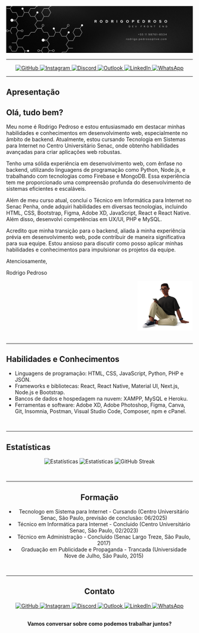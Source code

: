 <div align="center">
    <img src="atualizacao_readme/fundoLinkedinAtualizado.png" alt="Principal">
</div>

<hr>

<div align="center">
    <a href="https://github.com/R0drigo-Pedroso">
        <img src="https://img.shields.io/badge/GitHub-181717?style=for-the-badge&logo=github&logoColor=white" alt="GitHub">
    </a>
    <a href="https://www.instagram.com/rodrigo.pedros0/" target="_blank">
        <img src="https://img.shields.io/badge/Instagram-E4405F?style=for-the-badge&logo=instagram&logoColor=white" alt="Instagram">
    </a>
    <a href="https://discord.com/channels/@me" target="_blank">
        <img src="https://img.shields.io/badge/Discord-7289DA?style=for-the-badge&logo=discord&logoColor=white" alt="Discord">
    </a>
    <a href="mailto:rodrigo.pedroso@live.com">
        <img src="https://img.shields.io/badge/Microsoft_Outlook-0078D4?style=for-the-badge&logo=microsoft-outlook&logoColor=white" alt="Outlook">
    </a>
    <a href="https://www.linkedin.com/in/rodrig0pedros0/" target="_blank">
        <img src="https://img.shields.io/badge/-LinkedIn-%230077B5?style=for-the-badge&logo=linkedin&logoColor=white" alt="LinkedIn">
    </a>
    <a href="https://api.whatsapp.com/send?phone=5511987618534" target="_blank">
        <img src="https://img.shields.io/badge/WhatsApp-25D366?style=for-the-badge&logo=whatsapp&logoColor=white" alt="WhatsApp">
    </a>
</div>

<hr>

## Apresentação

<div align="left">
    <h2>Olá, tudo bem?</h2>
    <p>Meu nome é Rodrigo Pedroso e estou entusiasmado em destacar minhas habilidades e conhecimentos em desenvolvimento web, especialmente no âmbito de backend. Atualmente, estou cursando Tecnologia em Sistemas para Internet no Centro Universitário Senac, onde obtenho habilidades avançadas para criar aplicações web robustas.</p>
    <p>Tenho uma sólida experiência em desenvolvimento web, com ênfase no backend, utilizando linguagens de programação como Python, Node.js, e trabalhando com tecnologias como Firebase e MongoDB. Essa experiência tem me proporcionado uma compreensão profunda do desenvolvimento de sistemas eficientes e escaláveis.</p>
    <p>Além de meu curso atual, concluí o Técnico em Informática para Internet no Senac Penha, onde adquiri habilidades em diversas tecnologias, incluindo HTML, CSS, Bootstrap, Figma, Adobe XD, JavaScript, React e React Native. Além disso, desenvolvi competências em UX/UI, PHP e MySQL.</p>
    <p>Acredito que minha transição para o backend, aliada à minha experiência prévia em desenvolvimento web, pode contribuir de maneira significativa para sua equipe. Estou ansioso para discutir como posso aplicar minhas habilidades e conhecimentos para impulsionar os projetos da equipe.</p>
    <p>Atenciosamente,</p>
    <p>Rodrigo Pedroso</p>
</div>

<div align="right">
    <img src="atualizacao_readme/imgem_3d_sentada.png" width="150" alt="Imagem 3D Sentada">
</div>

<br>
<hr>

## Habilidades e Conhecimentos

- Linguagens de programação: HTML, CSS, JavaScript, Python, PHP e JSON.
- Frameworks e bibliotecas: React, React Native, Material UI, Next.js, Node.js e Bootstrap.
- Bancos de dados e hospedagem na nuvem: XAMPP, MySQL e Heroku.
- Ferramentas e software: Adobe XD, Adobe Photoshop, Figma, Canva, Git, Insomnia, Postman, Visual Studio Code, Composer, npm e cPanel.

<br>
<hr>

## Estatísticas

<div align="center">

![Estatísticas](https://github-readme-stats.vercel.app/api?username=R0drigo-Pedroso&show_icons=true&theme=gotham&include_all_commits=true&count_private=true)
![Estatísticas](https://github-readme-stats.vercel.app/api/top-langs/?username=R0drigo-Pedroso&layout=compact&langs_count=7&theme=gotham&card_width=370_height=400)
![GitHub Streak](https://github-readme-streak-stats.herokuapp.com?user=R0drigo-Pedroso&theme=gotham&card_width=900)

<div>
<br>

<hr>

## Formação

- Tecnologo em Sistema para Internet - Cursando (Centro Universitário Senac, São Paulo, previsão de conclusão: 06/2025)
- Técnico em Informática para Internet - Concluido (Centro Universitário Senac, São Paulo, 02/2023)
- Técnico em Administração - Concluído (Senac Largo Treze, São Paulo, 2017)
- Graduação em Publicidade e Propaganda - Trancada (Universidade Nove de Julho, São Paulo, 2015)

<br>
<hr>

## Contato

<div align="center">
    <a href="https://github.com/R0drigo-Pedroso">
        <img src="https://img.shields.io/badge/GitHub-181717?style=for-the-badge&logo=github&logoColor=white" alt="GitHub">
    </a>
    <a href="https://www.instagram.com/rodrigo.pedros0/" target="_blank">
        <img src="https://img.shields.io/badge/Instagram-E4405F?style=for-the-badge&logo=instagram&logoColor=white" alt="Instagram">
    </a>
    <a href="https://discord.com/channels/@me" target="_blank">
        <img src="https://img.shields.io/badge/Discord-7289DA?style=for-the-badge&logo=discord&logoColor=white" alt="Discord">
    </a>
    <a href="mailto:rodrigo.pedroso@live.com">
        <img src="https://img.shields.io/badge/Microsoft_Outlook-0078D4?style=for-the-badge&logo=microsoft-outlook&logoColor=white" alt="Outlook">
    </a>
    <a href="https://www.linkedin.com/in/rodrig0pedros0/" target="_blank">
        <img src="https://img.shields.io/badge/-LinkedIn-%230077B5?style=for-the-badge&logo=linkedin&logoColor=white" alt="LinkedIn">
    </a>
    <a href="https://api.whatsapp.com/send?phone=5511987618534" target="_blank">
        <img src="https://img.shields.io/badge/WhatsApp-25D366?style=for-the-badge&logo=whatsapp&logoColor=white" alt="WhatsApp">
    </a>
</div>

<br>

**Vamos conversar sobre como podemos trabalhar juntos?**
